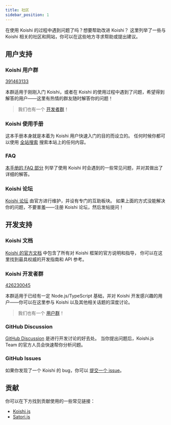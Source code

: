 ```yaml
---
title: 社区
sidebar_position: 1
---
```


在使用 Koishi 的过程中遇到问题了吗？想要帮助改进 Koishi？
这里列举了一些与 Koishi 相关的社区和网站，你可以在这些地方寻求帮助或提出建议。

## 用户支持

### Koishi 用户群

[391463133](https://jq.qq.com/?_wv=1027&k=z2kKtk3N)

本群适用于刚刚入门 Koishi，或者在 Koishi 的使用过程中遇到了问题，希望得到解答的用户——这里有热情的群友随时解答你的问题！

> 我们也有一个 [开发者群](#koishi-开发者群)！

### Koishi 使用手册

这本手册本身就是本着为 Koishi 用户快速入门的目的而设立的。
任何时候你都可以使用 [全站搜索](/search) 搜索本站上的任何内容。

### FAQ

[本手册的 FAQ 部分](/faq) 列举了使用 Koishi 时会遇到的一些常见问题，并对其做出了详细的解答。

### Koishi 论坛

[Koishi 论坛](https://forum.koishi.xyz) 由官方进行维护，并设有专门的互助板块。
如果上面的方式没能解决你的问题，不要害羞——注册 Koishi 论坛，然后发帖提问！

## 开发支持

### Koishi 文档

[Koishi 的官方文档](https://docs.koishi.chat) 中包含了所有对 Koishi 框架的官方说明和指导，
你可以在这里找到最具权威的开发指南和 API 参考。

### Koishi 开发者群

[426230045](https://jq.qq.com/?_wv=1027&k=6FDoxQ6g)

本群适用于已经有一定 Node.js/TypeScript 基础，并对 Koishi 开发感兴趣的用户——你可以在这里参与 Koishi 以及其他相关话题的深度讨论。

> 我们也有一个 [用户群](#koishi-用户群)！

### GitHub Discussion

[GitHub Discussion](<https://github.com/koishijs/koishi/discussions>) 是进行开发讨论的好去处。
当你提出问题后，Koishi.js Team 的官方人员会快速帮你分析问题。

### GitHub Issues

如果你发现了一个 Koishi 的 bug，你可以 [提交一个 issue](https://github.com/koishijs/koishi/issues)。

## 贡献

你可以在下方找到贡献使用的一些常见链接：

- [Koishi.js](https://github.com/koishijs)
- [Satori.js](https://github.com/satorijs)
